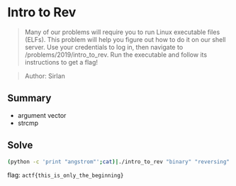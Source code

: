 # Intro to Rev
> Many of our problems will require you to run Linux executable files (ELFs). This problem will help you figure out how to do it on our shell server. Use your credentials to log in, then navigate to /problems/2019/intro_to_rev. Run the executable and follow its instructions to get a flag!  

> Author: SirIan

## Summary
* argument vector
* strcmp

## Solve
``` bash
(python -c 'print "angstrom"';cat)|./intro_to_rev "binary" "reversing"
```

flag: `actf{this_is_only_the_beginning}`
